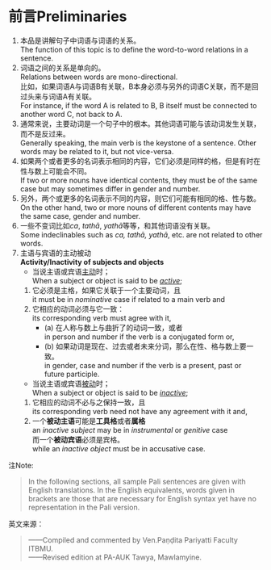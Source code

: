 # 前言Preliminaries
1. 本品是讲解句子中词语与词语的关系。<br>The function of this topic is to define the word-to-word relations in a sentence.
2. 词语之间的关系是单向的。<br>Relations between words are mono-directional.<br>
比如，如果词语A与词语B有关联，B本身必须与另外的词语C关联，而不是回过头来与词语A有关联。<br>For instance, if the word A is related to B, B itself must be connected to another word C, not back to A.
3. 通常来说，主要动词是一个句子中的根本。其他词语可能与该动词发生关联，而不是反过来。<br>Generally speaking, the main verb is the keystone of a sentence.
Other words may be related to it, but not vice-versa.
4. 如果两个或者更多的名词表示相同的内容，它们必须是同样的格，但是有时在性与数上可能会不同。<br>If two or more nouns have identical contents, they must be of the same case but may sometimes differ in gender and number.
5. 另外，两个或更多的名词表示不同的内容，则它们可能有相同的格、性与数。<br>On the other hand, two or more nouns of different contents may have the same case, gender and number.
6. 一些不变词比如*ca*, *tathā*, *yathā*等等，和其他词语没有关联。<br>Some indeclinables such as *ca, tathā, yathā*, etc. are not related to other words.
7. 主语与宾语的主动被动<br>**Activity/Inactivity of subjects and objects**
   - 当说主语或宾语[主动](# "vutta")时；<br>When a subject or object is said to be [*active*](# "vutta");
   1. 它必须是主格，如果它关联于一个主要动词，且<br>it must be in *nominative* case if related to a main verb and
   2. 它相应的动词必须与它一致：<br>its corresponding verb must agree with it,
      - (a) 在人称与数上与曲折了的动词一致，或者<br>in person and number if the verb is a conjugated form or,
      - (b) 如果动词是现在、过去或者未来分词，那么在性、格与数上要一致。<br>in gender, case and number if the verb is a present, past or future participle.
   - 当说主语或宾语[被动](# "avutta")时；<br>When a subject or object is said to be [*inactive*](# "avutta");
   1. 它相应的动词不必与之保持一致，且<br>its corresponding verb need not have any agreement with it and,
   2. 一个**被动主语**可能是**工具格**或者**属格**<br>an *inactive subject* may be in *instrumental* or *genitive* case<br>而一个**被动宾语**必须是宾格。<br>while an *inactive object* must be in accusative case.


注Note:
> In the following sections, all sample Pali sentences are given with English translations.
In the English equivalents, words given in brackets are those that are necessary for English syntax yet have no representation in the Pali version.

英文来源：
> ——Compiled and commented by Ven.Paṇḍita Pariyatti Faculty ITBMU.<br>
——Revised edition at PA-AUK Tawya, Mawlamyine.
